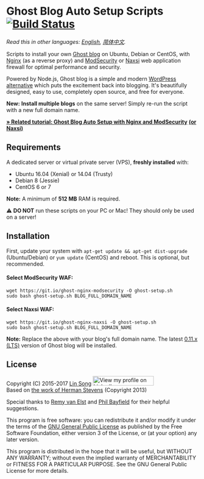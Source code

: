 # Ghost Blog Auto Setup Scripts &nbsp; [![Build Status](https://travis-ci.org/hwdsl2/setup-ghost-blog.svg?branch=master)](https://travis-ci.org/hwdsl2/setup-ghost-blog)

*Read this in other languages: [English](README.md), [简体中文](README-zh.md).*

Scripts to install your own <a href="https://github.com/TryGhost/Ghost" target="_blank">Ghost blog</a> on Ubuntu, Debian or CentOS, with <a href="http://nginx.org/en/" target="_blank">Nginx</a> (as a reverse proxy) and <a href="https://www.modsecurity.org/" target="_blank">ModSecurity</a> or <a href="https://github.com/nbs-system/naxsi" target="_blank">Naxsi</a> web application firewall for optimal performance and security.

Powered by Node.js, Ghost blog is a simple and modern <a href="https://ghost.org/vs/wordpress/" target="_blank">WordPress alternative</a> which puts the excitement back into blogging. It's beautifully designed, easy to use, completely open source, and free for everyone.

**New:** **Install multiple blogs** on the same server! Simply re-run the script with a new full domain name.

<a href="https://blog.ls20.com/install-ghost-0-3-3-with-nginx-and-modsecurity/" target="_blank">**&raquo; Related tutorial: Ghost Blog Auto Setup with Nginx and ModSecurity**</a> <a href="https://blog.ls20.com/install-ghost-0-4-with-nginx-and-naxsi-on-ubuntu/" target="_blank">**(or Naxsi)**</a>

## Requirements

A dedicated server or virtual private server (VPS), **freshly installed** with:   
- Ubuntu 16.04 (Xenial) or 14.04 (Trusty)
- Debian 8 (Jessie)
- CentOS 6 or 7

**Note:** A minimum of **512 MB** RAM is required.

:warning: **DO NOT** run these scripts on your PC or Mac! They should only be used on a server!

## Installation

First, update your system with `apt-get update && apt-get dist-upgrade` (Ubuntu/Debian) or `yum update` (CentOS) and reboot. This is optional, but recommended.

#### Select ModSecurity WAF:

```
wget https://git.io/ghost-nginx-modsecurity -O ghost-setup.sh
sudo bash ghost-setup.sh BLOG_FULL_DOMAIN_NAME
```

#### Select Naxsi WAF:

```
wget https://git.io/ghost-nginx-naxsi -O ghost-setup.sh
sudo bash ghost-setup.sh BLOG_FULL_DOMAIN_NAME
```

**Note:** Replace the above with your blog's full domain name. The latest <a href="https://dev.ghost.org/tag/releases/" target="_blank">0.11.x (LTS)</a> version of Ghost blog will be installed.

## License

Copyright (C) 2015-2017 <a href="https://www.linkedin.com/in/linsongui" target="_blank">Lin Song</a> <a href="https://www.linkedin.com/in/linsongui" target="_blank"><img src="https://static.licdn.com/scds/common/u/img/webpromo/btn_viewmy_160x25.png" width="160" height="25" border="0" alt="View my profile on LinkedIn"></a>   
Based on <a href="https://blog.igbuend.com/dude-looks-like-a-ghost/" target="_blank">the work of Herman Stevens</a> (Copyright 2013)

Special thanks to <a href="https://raymii.org" target="_blank">Remy van Elst</a> and <a href="https://philio.me" target="_blank">Phil Bayfield</a> for their helpful suggestions.

This program is free software: you can redistribute it and/or modify it under the terms of the <a href="https://www.gnu.org/licenses/gpl.html" target="_blank">GNU General Public License</a> as published by the Free Software Foundation, either version 3 of the License, or (at your option) any later version.

This program is distributed in the hope that it will be useful, but WITHOUT ANY WARRANTY; without even the implied warranty of MERCHANTABILITY or FITNESS FOR A PARTICULAR PURPOSE. See the GNU General Public License for more details.

